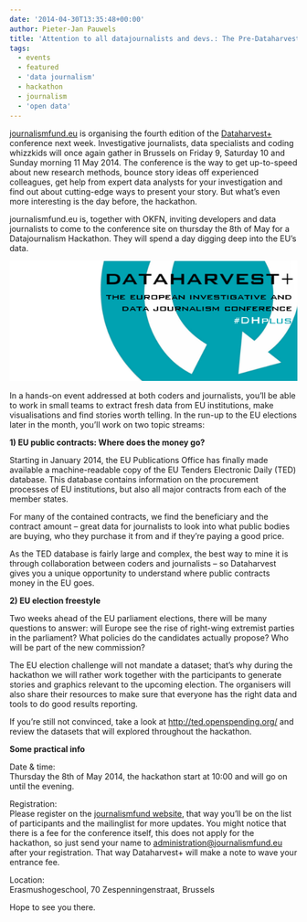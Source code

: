 ```yaml
---
date: '2014-04-30T13:35:48+00:00'
author: Pieter-Jan Pauwels
title: 'Attention to all datajournalists and devs.: The Pre-Dataharvest+ Hackaton is upon us'
tags:
  - events
  - featured
  - 'data journalism'
  - hackathon
  - journalism
  - 'open data'
---
```


[journalismfund.eu](http://journalismfund.eu/) is organising the fourth edition of the [Dataharvest+](http://journalismfund.eu/event/dataharvest-european-investigative-and-data-journalism-conference-brussels) conference next week. Investigative journalists, data specialists and coding whizzkids will once again gather in Brussels on Friday 9, Saturday 10 and Sunday morning 11 May 2014. The conference is the way to get up-to-speed about new research methods, bounce story ideas off experienced colleagues, get help from expert data analysts for your investigation and find out about cutting-edge ways to present your story. But what’s even more interesting is the day before, the hackathon.

journalismfund.eu is, together with OKFN, inviting developers and data journalists to come to the conference site on thursday the 8th of May for a Datajournalism Hackathon. They will spend a day digging deep into the EU’s data.

[![DHplus600x250_0](DHplus600x250_0.png)](http://www.journalismfund.eu/dhplus/hackaton)

In a hands-on event addressed at both coders and journalists, you’ll be able to work in small teams to extract fresh data from EU institutions, make visualisations and find stories worth telling. In the run-up to the EU elections later in the month, you’ll work on two topic streams:

**1) EU public contracts: Where does the money go?**

Starting in January 2014, the EU Publications Office has finally made available a machine-readable copy of the EU Tenders Electronic Daily (TED) database. This database contains information on the procurement processes of EU institutions, but also all major contracts from each of the member states.

For many of the contained contracts, we find the beneficiary and the contract amount – great data for journalists to look into what public bodies are buying, who they purchase it from and if they’re paying a good price.

As the TED database is fairly large and complex, the best way to mine it is through collaboration between coders and journalists – so Dataharvest gives you a unique opportunity to understand where public contracts money in the EU goes.

**2) EU election freestyle**

Two weeks ahead of the EU parliament elections, there will be many questions to answer: will Europe see the rise of right-wing extremist parties in the parliament? What policies do the candidates actually propose? Who will be part of the new commission?

The EU election challenge will not mandate a dataset; that’s why during the hackathon we will rather work together with the participants to generate stories and graphics relevant to the upcoming election. The organisers will also share their resources to make sure that everyone has the right data and tools to do good results reporting.

If you’re still not convinced, take a look at http://ted.openspending.org/ and review the datasets that will explored throughout the hackathon.

**Some practical info**

Date &amp; time:  
Thursday the 8th of May 2014, the hackathon start at 10:00 and will go on until the evening.

Registration:  
Please register on the [journalismfund website](http://www.journalismfund.eu/dhplus/register), that way you’ll be on the list of participants and the mailinglist for more updates. You might notice that there is a fee for the conference itself, this does not apply for the hackathon, so just send your name to administration@journalismfund.eu after your registration. That way Dataharvest+ will make a note to wave your entrance fee.

Location:  
Erasmushogeschool, 70 Zespenningenstraat, Brussels

Hope to see you there.
